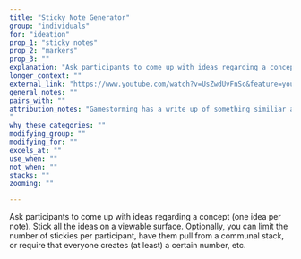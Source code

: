 ```yaml
---
title: "Sticky Note Generator"
group: "individuals"
for: "ideation"
prop_1: "sticky notes"
prop_2: "markers"
prop_3: ""
explanation: "Ask participants to come up with ideas regarding a concept (one idea per note). Stick all the ideas on a viewable surface. Optionally, you can limit the number of stickies per participant, have them pull from a communal stack, or require that everyone creates (at least) a certain number, etc."
longer_context: ""
external_link: "https://www.youtube.com/watch?v=UsZwdUvFnSc&feature=youtu.be&t=34m13s"
general_notes: ""
pairs_with: ""
attribution_notes: "Gamestorming has a write up of something similiar and they attribute it to a book that is rocking the Ⓡ https://gamestorming.com/post-up/ . So lord knows this is a ridiculous thing to lay claim to but may be out there.
"
why_these_categories: ""
modifying_group: ""
modifying_for: ""
excels_at: ""
use_when: ""
not_when: ""
stacks: ""
zooming: ""

---
```


Ask participants to come up with ideas regarding a concept (one idea per note). Stick all the ideas on a viewable surface. Optionally, you can limit the number of stickies per participant, have them pull from a communal stack, or require that everyone creates (at least) a certain number, etc.
